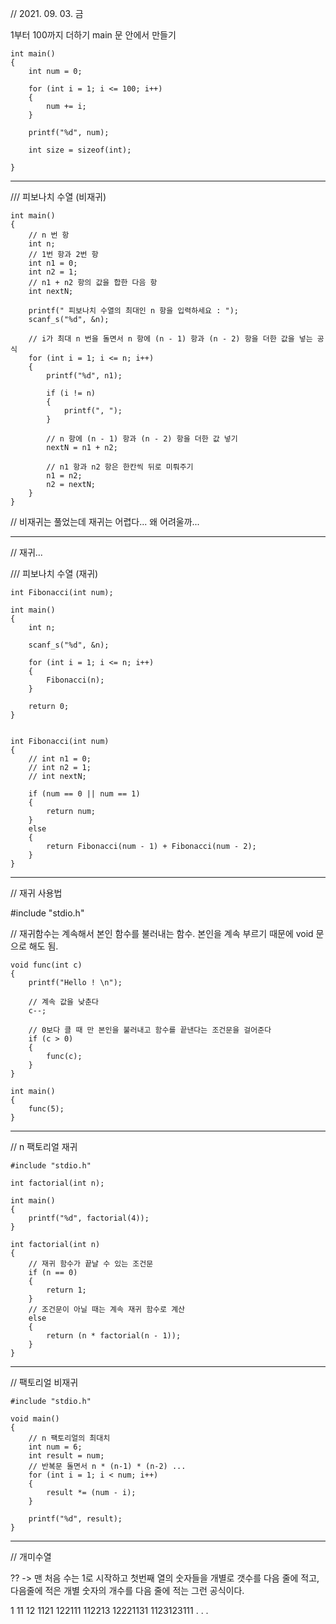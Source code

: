// 2021. 09. 03. 금

1부터 100까지 더하기 main 문 안에서 만들기

```
int main()
{
	int num = 0;

	for (int i = 1; i <= 100; i++)
	{
		num += i;
	}

	printf("%d", num);

	int size = sizeof(int);

}
```
-----------------------------------------------------------------------


/// 피보나치 수열 (비재귀)

```
int main()
{
	// n 번 항
	int n;
	// 1번 항과 2번 항
	int n1 = 0;
	int n2 = 1;
	// n1 + n2 항의 값을 합한 다음 항
	int nextN;

	printf(" 피보나치 수열의 최대인 n 항을 입력하세요 : ");
	scanf_s("%d", &n);

	// i가 최대 n 번을 돌면서 n 항에 (n - 1) 항과 (n - 2) 항을 더한 값을 넣는 공식
	for (int i = 1; i <= n; i++)
	{
		printf("%d", n1);
		
		if (i != n)
		{
			printf(", ");
		}

		// n 항에 (n - 1) 항과 (n - 2) 항을 더한 값 넣기
		nextN = n1 + n2;

		// n1 항과 n2 항은 한칸씩 뒤로 미뤄주기
		n1 = n2;
		n2 = nextN;
	}
}
```

// 비재귀는 풀었는데 재귀는 어렵다... 왜 어려울까...


---------------------------


// 재귀...


/// 피보나치 수열 (재귀)

```
int Fibonacci(int num);

int main()
{
	int n;

	scanf_s("%d", &n);

	for (int i = 1; i <= n; i++)
	{
		Fibonacci(n);
	}

	return 0;
}


int Fibonacci(int num)
{
	// int n1 = 0;
	// int n2 = 1;
	// int nextN;

	if (num == 0 || num == 1)
	{
		return num;
	}
	else
	{
		return Fibonacci(num - 1) + Fibonacci(num - 2);
	}
}
```

-----------------------------------------------------

// 재귀 사용법

#include "stdio.h"

// 재귀함수는 계속해서 본인 함수를 불러내는 함수. 본인을 계속 부르기 때문에 void  문으로 해도 됨.

```
void func(int c)
{
	printf("Hello ! \n");

	// 계속 값을 낮춘다
	c--;

	// 0보다 클 때 만 본인을 불러내고 함수를 끝낸다는 조건문을 걸어준다
	if (c > 0)
	{
		func(c);
	}
}

int main()
{
	func(5);
}
```

---------------------------------------------------

// n 팩토리얼 재귀

```
#include "stdio.h"

int factorial(int n);

int main()
{
	printf("%d", factorial(4));
}

int factorial(int n)
{
	// 재귀 함수가 끝날 수 있는 조건문
	if (n == 0)
	{
		return 1;
	}
	// 조건문이 아닐 때는 계속 재귀 함수로 계산
	else
	{
		return (n * factorial(n - 1));
	}
}
```

-----------------------------------------------

// 팩토리얼 비재귀

```
#include "stdio.h"

void main()
{
	// n 팩토리얼의 최대치
	int num = 6;
	int result = num;
	// 반복문 돌면서 n * (n-1) * (n-2) ... 
	for (int i = 1; i < num; i++)
	{
		result *= (num - i);
	}

	printf("%d", result);
}
```

----------------------------------------------

// 개미수열

?? -> 맨 처음 수는 1로 시작하고 첫번째 열의 숫자들을 개별로 갯수를 다음 줄에 적고, 다음줄에 적은 개별 숫자의 개수를 다음 줄에 적는 그런 공식이다.

1
11
12
1121
122111
112213
12221131
1123123111
.
.
.
